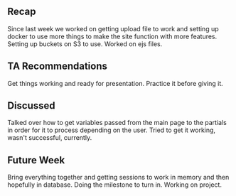 ## Recap
Since last week we worked on getting upload file to work and setting up docker to use more things to make the site function with more features. Setting up buckets on S3 to use. Worked on ejs files.

## TA Recommendations
Get things working and ready for presentation. Practice it before giving it.
## Discussed
Talked over how to get variables passed from the main page to the partials in order for it to process depending on the user. Tried to get it working, wasn't successful, currently.
## Future Week
Bring everything together and getting sessions to work in memory and then hopefully in database. Doing the milestone to turn in. Working on project.
